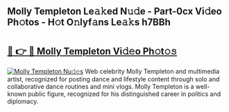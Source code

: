 ## Molly Templeton Le𝚊𝚔ed N𝚞𝚍e - Part-0cx Vi𝚍eo Ph𝚘tos - H𝚘t O𝚗lyf𝚊ns Le𝚊𝚔s h7BBh

# <h2><a href="http://hf3h2ix.feru.top/?c=Molly+Templeton">🔗 👉 🔴 Molly Templeton Vi𝚍𝚎o Ph𝚘t𝚘𝚜</a></h2>

[![Molly Templeton Nu𝚍𝚎s](https://i.imgur.com/0TWrTi3.gif)](http://hf3h2ix.feru.top/?c=Molly+Templeton)
Web celebrity Molly Templeton and multimedia artist, recognized for posting dance and lifestyle content through solo and collaborative dance routines and mini vlogs. Molly Templeton is a well-known public figure, recognized for his distinguished career in politics and diplomacy. 
